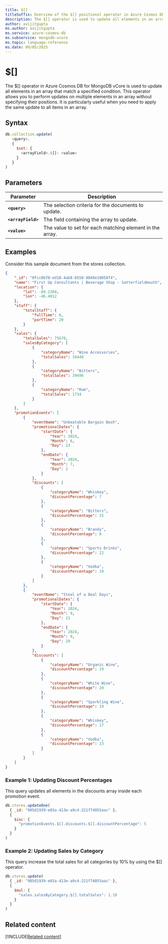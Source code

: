 ```yaml
---
title: $[]
titleSuffix: Overview of the $[] positional operator in Azure Cosmos DB for MongoDB (vCore)
description: The $[] operator is used to update all elements in an array that match the query condition.
author: avijitgupta
ms.author: avijitgupta
ms.service: azure-cosmos-db
ms.subservice: mongodb-vcore
ms.topic: language-reference
ms.date: 09/05/2025
---
```


# $[]
The $[] operator in Azure Cosmos DB for MongoDB vCore is used to update all elements in an array that match a specified condition. This operator allows you to perform updates on multiple elements in an array without specifying their positions. It is particularly useful when you need to apply the same update to all items in an array.

## Syntax

```javascript
db.collection.update(
   <query>,
   {
     $set: {
       <arrayField>.$[]: <value>
     }
   }
)
```

## Parameters

| Parameter | Description |
| --- | --- |
| **`<query>`** | The selection criteria for the documents to update. |
| **`<arrayField>`** | The field containing the array to update. |
| **`<value>`** | The value to set for each matching element in the array. |

## Examples

Consider this sample document from the stores collection.

```json
{
    "_id": "0fcc0bf0-ed18-4ab8-b558-9848e18058f4",
    "name": "First Up Consultants | Beverage Shop - Satterfieldmouth",
    "location": {
        "lat": -89.2384,
        "lon": -46.4012
    },
    "staff": {
        "totalStaff": {
            "fullTime": 8,
            "partTime": 20
        }
    },
    "sales": {
        "totalSales": 75670,
        "salesByCategory": [
            {
                "categoryName": "Wine Accessories",
                "totalSales": 34440
            },
            {
                "categoryName": "Bitters",
                "totalSales": 39496
            },
            {
                "categoryName": "Rum",
                "totalSales": 1734
            }
        ]
    },
    "promotionEvents": [
        {
            "eventName": "Unbeatable Bargain Bash",
            "promotionalDates": {
                "startDate": {
                    "Year": 2024,
                    "Month": 6,
                    "Day": 23
                },
                "endDate": {
                    "Year": 2024,
                    "Month": 7,
                    "Day": 2
                }
            },
            "discounts": [
                {
                    "categoryName": "Whiskey",
                    "discountPercentage": 7
                },
                {
                    "categoryName": "Bitters",
                    "discountPercentage": 15
                },
                {
                    "categoryName": "Brandy",
                    "discountPercentage": 8
                },
                {
                    "categoryName": "Sports Drinks",
                    "discountPercentage": 22
                },
                {
                    "categoryName": "Vodka",
                    "discountPercentage": 19
                }
            ]
        },
        {
            "eventName": "Steal of a Deal Days",
            "promotionalDates": {
                "startDate": {
                    "Year": 2024,
                    "Month": 9,
                    "Day": 21
                },
                "endDate": {
                    "Year": 2024,
                    "Month": 9,
                    "Day": 29
                }
            },
            "discounts": [
                {
                    "categoryName": "Organic Wine",
                    "discountPercentage": 19
                },
                {
                    "categoryName": "White Wine",
                    "discountPercentage": 20
                },
                {
                    "categoryName": "Sparkling Wine",
                    "discountPercentage": 19
                },
                {
                    "categoryName": "Whiskey",
                    "discountPercentage": 17
                },
                {
                    "categoryName": "Vodka",
                    "discountPercentage": 23
                }
            ]
        }
    ]
}
```

### Example 1: Updating Discount Percentages

This query updates all elements in the discounts array inside each promotion event.

```javascript
db.stores.updateOne(
  { _id: "905d1939-e03a-413e-a9c4-221f74055aac" },
  {
    $inc: {
      "promotionEvents.$[].discounts.$[].discountPercentage": 5
    }
  }
)
```

### Example 2: Updating Sales by Category

This query increase the total sales for all categories by 10% by using the $[] operator.

```javascript
db.stores.update(
  { _id: "905d1939-e03a-413e-a9c4-221f74055aac" },
  {
    $mul: {
      "sales.salesByCategory.$[].totalSales": 1.10
    }
  }
)
```

## Related content

[!INCLUDE[Related content](../includes/related-content.md)]
